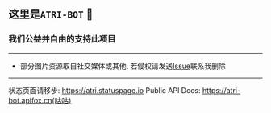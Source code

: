 ## 这里是`ATRI-BOT` 👋
### 我们公益并自由的支持此项目

---

- 部分图片资源取自社交媒体或其他, 若侵权请发送[Issue](https://github.com/ATRI-BOT-P/ATRI-BOT-PUBLIC/issues/new)联系我删除

---

状态页面请移步: https://atri.statuspage.io
Public API Docs: https://atri-bot.apifox.cn(咕咕)
